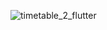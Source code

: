 ![timetable_2_flutter](https://socialify.git.ci/swciitg/timetable_2_flutter/image?description=1&font=Inter&forks=1&issues=1&language=1&owner=1&pattern=Charlie%20Brown&pulls=1&stargazers=1&theme=Light)

